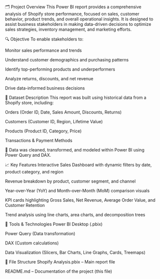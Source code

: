 🗂 Project Overview
This Power BI report provides a comprehensive analysis of Shopify store performance, focused on sales, customer behavior, product trends, and overall operational insights. It is designed to assist business stakeholders in making data-driven decisions to optimize sales strategies, inventory management, and marketing efforts.

🔍 Objective
To enable stakeholders to:

Monitor sales performance and trends

Understand customer demographics and purchasing patterns

Identify top-performing products and underperformers

Analyze returns, discounts, and net revenue

Drive data-informed business decisions

🧩 Dataset Description
This report was built using historical data from a Shopify store, including:

Orders (Order ID, Date, Sales Amount, Discounts, Returns)

Customers (Customer ID, Region, Lifetime Value)

Products (Product ID, Category, Price)

Transactions & Payment Methods

📁 Data was cleaned, transformed, and modeled within Power BI using Power Query and DAX.

📈 Key Features
Interactive Sales Dashboard with dynamic filters by date, product category, and region

Revenue breakdown by product, customer segment, and channel

Year-over-Year (YoY) and Month-over-Month (MoM) comparison visuals

KPI cards highlighting Gross Sales, Net Revenue, Average Order Value, and Customer Retention

Trend analysis using line charts, area charts, and decomposition trees

🔧 Tools & Technologies
Power BI Desktop (.pbix)

Power Query (Data transformation)

DAX (Custom calculations)

Data Visualization (Slicers, Bar Charts, Line Graphs, Cards, Treemaps)

📂 File Structure
Shopify Analysis.pbix – Main report file

README.md – Documentation of the project (this file)
